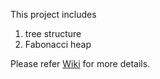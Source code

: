 This project includes 

1. tree structure
2. Fabonacci heap

Please refer [Wiki](https://github.com/yfpeng/java-ds/wiki) for more details.
